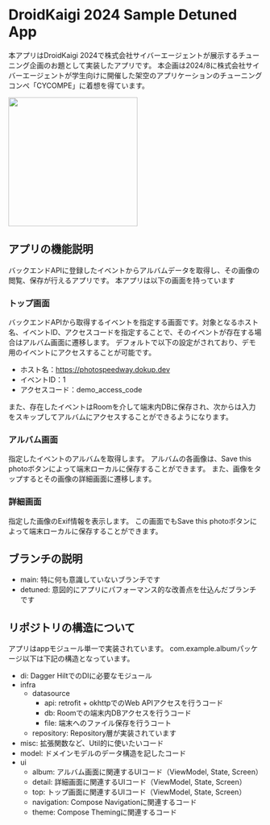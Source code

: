 # DroidKaigi 2024 Sample Detuned App

本アプリはDroidKaigi 2024で株式会社サイバーエージェントが展示するチューニング企画のお題として実装したアプリです。
本企画は2024/8に株式会社サイバーエージェントが学生向けに開催した架空のアプリケーションのチューニングコンペ「CYCOMPE」に着想を得ています。

<img width="256" src="https://github.com/user-attachments/assets/efd89c8f-7641-4145-979f-6ad677912592"/>

## アプリの機能説明

バックエンドAPIに登録したイベントからアルバムデータを取得し、その画像の閲覧、保存が行えるアプリです。
本アプリは以下の画面を持っています

### トップ画面

バックエンドAPIから取得するイベントを指定する画面です。対象となるホスト名、イベントID、アクセスコードを指定することで、そのイベントが存在する場合はアルバム画面に遷移します。
デフォルトで以下の設定がされており、デモ用のイベントにアクセスすることが可能です。

- ホスト名：https://photospeedway.dokup.dev
- イベントID：1
- アクセスコード：demo_access_code

また、存在したイベントはRoomを介して端末内DBに保存され、次からは入力をスキップしてアルバムにアクセスすることができるようになります。

### アルバム画面

指定したイベントのアルバムを取得します。
アルバムの各画像は、Save this photoボタンによって端末ローカルに保存することができます。
また、画像をタップするとその画像の詳細画面に遷移します。

### 詳細画面

指定した画像のExif情報を表示します。
この画面でもSave this photoボタンによって端末ローカルに保存することができます。

## ブランチの説明

- main: 特に何も意識していないブランチです
- detuned: 意図的にアプリにパフォーマンス的な改善点を仕込んだブランチです

## リポジトリの構造について

アプリはappモジュール単一で実装されています。
com.example.albumパッケージ以下は下記の構造となっています。

- di: Dagger HiltでのDIに必要なモジュール
- infra
  - datasource
    - api: retrofit + okhttpでのWeb APIアクセスを行うコード
    - db: Roomでの端末内DBアクセスを行うコード
    - file: 端末へのファイル保存を行うコート
  - repository: Repository層が実装されています
- misc: 拡張関数など、Util的に使いたいコード
- model: ドメインモデルのデータ構造を記したコード
- ui
  - album: アルバム画面に関連するUIコード（ViewModel, State, Screen）
  - detail: 詳細画面に関連するUIコード（ViewModel, State, Screen）
  - top: トップ画面に関連するUIコード（ViewModel, State, Screen）
  - navigation: Compose Navigationに関連するコード
  - theme: Compose Themingに関連するコード
